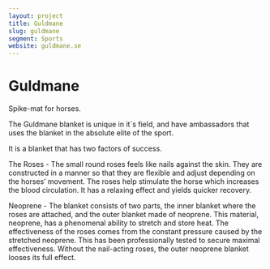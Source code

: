 ```yaml
---
layout: project
title: Guldmane
slug: guldmane
segment: Sports
website: guldmane.se
---
```


# Guldmane

Spike-mat for horses.

The Guldmane blanket is unique in it´s field, and have ambassadors that uses the blanket in the absolute elite of the sport.

It is a blanket that has two factors of success.

The Roses - The small round roses feels like nails against the skin. They are constructed in a manner so that they are flexible and adjust depending on the horses’ movement. The roses help stimulate the horse which increases the blood circulation. It has a relaxing effect and yields quicker recovery.

Neoprene - The blanket consists of two parts, the inner blanket where the roses are attached, and the outer blanket made of neoprene. This material, neoprene, has a phenomenal ability to stretch and store heat. The effectiveness of the roses comes from the constant pressure caused by the stretched neoprene. This has been professionally tested to secure maximal effectiveness. Without the nail-acting roses, the outer neoprene blanket looses its full effect.
